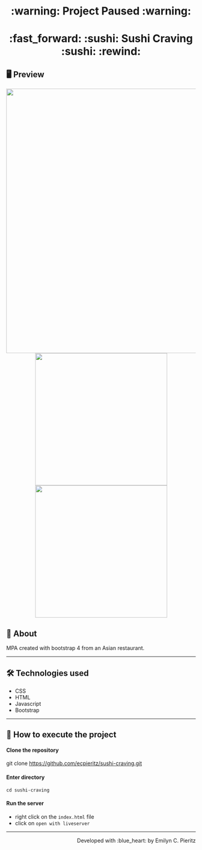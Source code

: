 <h1 align = "center">:warning: Project Paused :warning:</h1>

<h1 align = "center"> :fast_forward: :sushi: Sushi Craving :sushi: :rewind: </h1>

## 🖥 Preview
<p align = "center">
  <img src = "https://github.com/ecpieritz/x" width = "702" height = "auto">
  <img src = "https://github.com/ecpieritz/x" width = "351" height = "auto">
  <img src = "https://github.com/ecpieritz/x" width = "351" height = "auto">
</p>

## 📖 About
<p>MPA created with bootstrap 4 from an Asian restaurant.</p>

---

## 🛠 Technologies used
- CSS
- HTML
- Javascript
- Bootstrap

---


## 🚀 How to execute the project
#### Clone the repository
git clone https://github.com/ecpieritz/sushi-craving.git

#### Enter directory
`cd sushi-craving`

#### Run the server
- right click on the `index.html` file
- click on `open with liveserver`

---
<p align = "right">Developed with :blue_heart: by Emilyn C. Pieritz</p>
